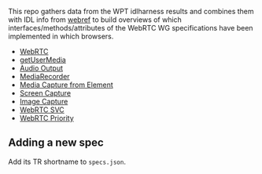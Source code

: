 This repo gathers data from the WPT idlharness results and combines them with IDL info from [webref](https://github.com/w3c/webref/tree/master/ed/idlparsed) to build overviews of which interfaces/methods/attributes of the WebRTC WG specifications have been implemented in which browsers.

* [WebRTC](https://dontcallmedom.github.io/webrtc-impl-tracker/?webrtc)
* [getUserMedia](https://dontcallmedom.github.io/webrtc-impl-tracker/?mediacapture-streams)
* [Audio Output](https://dontcallmedom.github.io/webrtc-impl-tracker/?audio-output)
* [MediaRecorder](https://dontcallmedom.github.io/webrtc-impl-tracker/?mediastream-recording)
* [Media Capture from Element](https://dontcallmedom.github.io/webrtc-impl-tracker/?mediacapture-fromelement)
* [Screen Capture](https://dontcallmedom.github.io/webrtc-impl-tracker/?screen-capture)
* [Image Capture](https://dontcallmedom.github.io/webrtc-impl-tracker/?image-capture)
* [WebRTC SVC](https://dontcallmedom.github.io/webrtc-impl-tracker/?webrtc-svc)
* [WebRTC Priority](https://dontcallmedom.github.io/webrtc-impl-tracker/?webrtc-priority)

## Adding a new spec
Add its TR shortname to `specs.json`.
